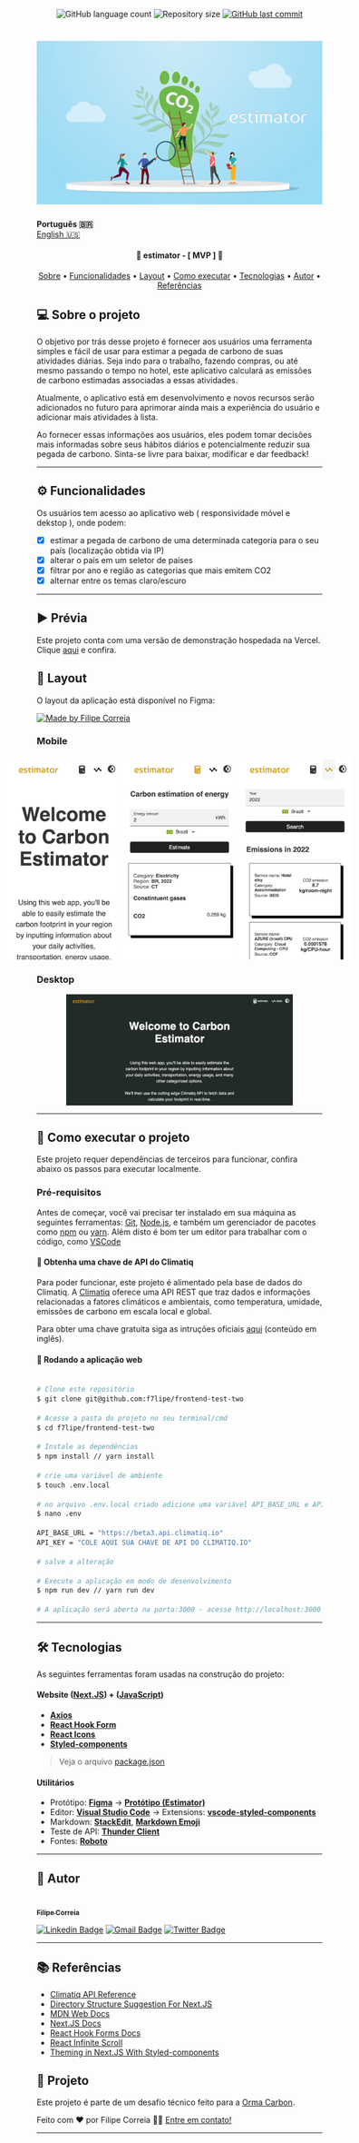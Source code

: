 
<p align="center">
  <img alt="GitHub language count" src="https://img.shields.io/github/languages/count/f7lipe/frontend-test-two?color=%2304D361">

  <img alt="Repository size" src="https://img.shields.io/github/repo-size/f7lipe/frontend-test-two">
  
  <a href="https://github.com/f7lipe/frontend-test-two/commits/master">
    <img alt="GitHub last commit" src="https://img.shields.io/github/last-commit/f7lipe/frontend-test-two">
  </a>
    
</p>
<h1 align="center">
    <img alt="Banner" title="#Banner" src="./dir-assets/banner.png" />
</h1>

<strong>Português 🇧🇷</strong>
<br>
[English 🇺🇸](./README-en.md) 

<h4 align="center"> 
	🚧 estimator - [ MVP ] 🚧
</h4>

<p align="center">
 <a href="#-sobre-o-projeto">Sobre</a> •
 <a href="#-funcionalidades">Funcionalidades</a> •
 <a href="#-layout">Layout</a> • 
 <a href="#-como-executar-o-projeto">Como executar</a> • 
 <a href="#-tecnologias">Tecnologias</a> • 
 <a href="#-autor">Autor</a> • 
 <a href="#-referências">Referências</a>
</p>


## 💻 Sobre o projeto

O objetivo por trás desse projeto é fornecer aos usuários uma ferramenta simples e fácil de usar para estimar a pegada de carbono de suas atividades diárias. Seja indo para o trabalho, fazendo compras, ou até mesmo passando o tempo no hotel, este aplicativo calculará as emissões de carbono estimadas associadas a essas atividades.

Atualmente, o aplicativo está em desenvolvimento e novos recursos serão adicionados no futuro para aprimorar ainda mais a experiência do usuário e adicionar mais atividades à lista.

Ao fornecer essas informações aos usuários, eles podem tomar decisões mais informadas sobre seus hábitos diários e potencialmente reduzir sua pegada de carbono. Sinta-se livre para baixar, modificar e dar feedback!

---

## ⚙️ Funcionalidades

   Os usuários tem acesso ao aplicativo web ( responsividade móvel e dekstop ), onde podem:
  - [x] estimar a pegada de carbono de uma determinada categoria para o seu país (localização obtida via IP)  
  - [x] alterar o país em um seletor de países 
  - [x] filtrar por ano e região as categorias que mais emitem CO2
  - [x] alternar entre os temas claro/escuro
 
---

## ▶️ Prévia

Este projeto conta com uma versão de demonstração hospedada na Vercel. Clique [aqui](https://frontend-test-gd90t2y0x-f7lipe.vercel.app/) e confira. 

## 🎨 Layout

O layout da aplicação está disponível no Figma:

<a href="https://www.figma.com/file/ybGM12I43VwEIB1ZAlLZo9/Estimator?node-id=0%3A1&t=0Fwzhkrt5hKdWqSR-1">
  <img alt="Made by Filipe Correia" src="https://img.shields.io/badge/Acessar%20Layout%20-Figma-%2304D361">
</a>


### Mobile

<p align="center" style="display: flex; align-items: flex-start; justify-content: center;">
  <img alt="Estimator Welcoming Page on a mobile device" title="#Mobile" src="./dir-assets/splash-mobile.png" width="200px" style="margin: 2px">
  <img alt="Estimator Categories Page on a mobile device" title="#Mobile" src="./dir-assets/estimate-mobile.png" width="200px" style="margin: 2px">
  <img alt="Estimator Stats Page on a mobile device" title="#Mobile" src="./dir-assets/stats-mobile.png" width="200px" style="margin: 2px">
</p>

### Desktop

<p align="center" style="display: flex; align-items: flex-start; justify-content: center;">
  <img alt="Estimator Welcoming Page on a larger screen" title="#Large" src="./dir-assets/splash.png" width="400px">
</p>

---

## 🚀 Como executar o projeto

Este projeto requer dependências de terceiros para funcionar, confira abaixo os passos para executar localmente. 

### Pré-requisitos

Antes de começar, você vai precisar ter instalado em sua máquina as seguintes ferramentas:
[Git](https://git-scm.com), [Node.js](https://nodejs.org/en/), e também um gerenciador de pacotes como [npm](https://www.npmjs.com/package/npm) ou [yarn](https://classic.yarnpkg.com/lang/en/docs/install/). 
Além disto é bom ter um editor para trabalhar com o código, como [VSCode](https://code.visualstudio.com/)

#### 🔑 Obtenha uma chave de API do Climatiq 

Para poder funcionar, este projeto é alimentado pela base de dados do Climatiq. A [Climatiq](https://www.climatiq.io) oferece uma API REST que traz dados e informações relacionadas a fatores climáticos e ambientais, como temperatura, umidade, emissões de carbono em escala local e global. 

Para obter uma chave gratuita siga as intruções oficiais [aqui](https://www.climatiq.io/docs/guides/getting-api-key) (conteúdo em inglês).  

#### 🧭 Rodando a aplicação web

```bash

# Clone este repositório
$ git clone git@github.com:f7lipe/frontend-test-two

# Acesse a pasta do projeto no seu terminal/cmd
$ cd f7lipe/frontend-test-two

# Instale as dependências
$ npm install // yarn install

# crie uma variável de ambiente
$ touch .env.local 

# no arquivo .env.local criado adicione uma variável API_BASE_URL e API_KEY como mostrado no arquivo .env.example localizado na pasta raíz deste diretório
$ nano .env 

API_BASE_URL = "https://beta3.api.climatiq.io"
API_KEY = "COLE AQUI SUA CHAVE DE API DO CLIMATIQ.IO"

# salve a alteração

# Execute a aplicação em modo de desenvolvimento
$ npm run dev // yarn run dev

# A aplicação será aberta na porta:3000 - acesse http://localhost:3000

```

---

## 🛠 Tecnologias

As seguintes ferramentas foram usadas na construção do projeto:

#### **Website**  ([Next.JS](https://nextjs.org))  +  ([JavaScript](https://www.javascript.com))

-   **[Axios](https://github.com/axios/axios)**
-   **[React Hook Form](https://react-hook-form.com)**
-   **[React Icons](https://react-icons.github.io/react-icons/)**
-   **[Styled-components](https://styled-components.com/)**

> Veja o arquivo [package.json](https://github.com/f7lipe/frontend-test-two/package.json)


#### Utilitários

-   Protótipo:  **[Figma](https://www.figma.com/)**  →  **[Protótipo (Estimator)](https://www.figma.com/file/ybGM12I43VwEIB1ZAlLZo9/Estimator?node-id=0%3A1&t=0Fwzhkrt5hKdWqSR-1)**
-   Editor:  **[Visual Studio Code](https://code.visualstudio.com/)**  → Extensions:  **[vscode-styled-components](https://marketplace.visualstudio.com/items?itemName=styled-components.vscode-styled-components)**
-   Markdown:  **[StackEdit](https://stackedit.io/)**,  **[Markdown Emoji](https://gist.github.com/rxaviers/7360908)**
-   Teste de API:  **[Thunder Client](https://marketplace.visualstudio.com/items?itemName=rangav.vscode-thunder-client)**
-   Fontes: **[Roboto](https://fonts.google.com/specimen/Roboto)**
---

## 🦸 Autor

<a href="https://github.com/f7lipe">
 <img style="border-radius: 50%;" src="https://avatars.githubusercontent.com/u/16584058?v=4" width="100px;" alt=""/>
 <br />
 <sub><b>Filipe Correia</b></sub></a>
 <br />

[![Linkedin Badge](https://img.shields.io/badge/-Filipe-blue?style=flat-square&logo=Linkedin&logoColor=white&link=https://www.linkedin.com/in/f7lipe/)](https://www.linkedin.com/in/f7lipe/) 
[![Gmail Badge](https://img.shields.io/badge/-email-c14438?style=flat-square&logo=Gmail&logoColor=white&link=mailto:filipe.rcs@icloud.com)](mailto:filipe.rcs@icloud.com)
[![Twitter Badge](https://img.shields.io/badge/-@f7lipe-1ca0f1?style=flat-square&labelColor=1ca0f1&logo=twitter&logoColor=white&link=https://twitter.com/f7lipe)](https://twitter.com/f7lipe) 

---
## 📚 Referências 

- [Climatiq API Reference](https://www.climatiq.io/docs)
- [Directory Structure Suggestion For Next.JS](https://medium.com/@pablo.delvalle.cr/an-opinionated-basic-next-js-files-and-directories-structure-88fefa2aa759)
- [MDN Web Docs](https://developer.mozilla.org/pt-BR/)
- [Next.JS Docs](https://nextjs.org/docs/getting-started)
- [React Hook Forms Docs](https://react-hook-form.com/get-started)
- [React Infinite Scroll](https://medium.com/suyeonme/react-how-to-implement-an-infinite-scroll-749003e9896a)
- [Theming in Next.JS With Styled-components](https://blog.logrocket.com/theming-in-next-js-with-styled-components-and-usedarkmode/)

## 📝 Projeto

Este projeto é parte de um desafio técnico feito para a [Orma Carbon](https://github.com/ormacarbon).

Feito com ❤️ por Filipe Correia 👋🏽 [Entre em contato!](https://www.linkedin.com/in/f7lipe/)

---
